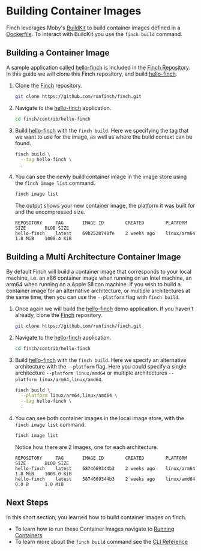 # Building Container Images

Finch leverages Moby's [BuildKit](https://github.com/moby/buildkit) to build
container images defined in a
[Dockerfile](https://docs.docker.com/engine/reference/builder/). To interact
with BuildKit you use the `finch build` command.

## Building a Container Image

A sample application called
[hello-finch](https://github.com/runfinch/finch/tree/main/contrib/hello-finch)
is included in the [Finch
Repository](https://github.com/runfinch/finch/tree/main/contrib/hello-finch). In
this guide we will clone this Finch repository, and build
[hello-finch](https://github.com/runfinch/finch/tree/main/contrib/hello-finch).

1. Clone the [Finch](https://github.com/runfinch/finch) repository.

    ```bash
    git clone https://github.com/runfinch/finch.git
    ```

2. Navigate to the
   [hello-finch](https://github.com/runfinch/finch/tree/main/contrib/hello-finch)
   application.

    ```bash
    cd finch/contrib/hello-finch
    ```

3. Build
   [hello-finch](https://github.com/runfinch/finch/tree/main/contrib/hello-finch)
   with the `finch build`. Here we specifying the tag that we want to use for
   the image, as well as where the build context can be found.

    ```bash
    finch build \
      --tag hello-finch \
      .
    ```

4. You can see the newly build container image in the image store using the
   `finch image list` command.

    ```bash
    finch image list
    ```

    The output shows your new container image, the platform it was built for and
    the uncompressed size.

    ```
    REPOSITORY     TAG       IMAGE ID        CREATED        PLATFORM       SIZE       BLOB SIZE
    hello-finch    latest    69b2528740fe    2 weeks ago    linux/arm64    1.8 MiB    1008.4 KiB
    ```

## Building a Multi Architecture Container Image

By default Finch will build a container image that corresponds to your local
machine, i.e. an x86 container image when running on an Intel machine, an arm64
when running on a Apple Silicon machine. If you wish to build a container image
for an alternative architecture, or multiple architectures at the same time,
then you can use the `--platform` flag with `finch build`.

1. Once again we will build the
   [hello-finch](https://github.com/runfinch/finch/tree/main/contrib/hello-finch)
   demo application. If you haven't already, clone the
   [Finch](https://github.com/runfinch/finch) repository.

    ```bash
    git clone https://github.com/runfinch/finch.git
    ```

2. Navigate to the
   [hello-finch](https://github.com/runfinch/finch/tree/main/contrib/hello-finch)
   application.

    ```bash
    cd finch/contrib/hello-finch
    ```

3. Build
   [hello-finch](https://github.com/runfinch/finch/tree/main/contrib/hello-finch)
   with the `finch build`. Here we specify an alternative architecture with the
   `--platform` flag. Here you could specify a single architecture `--platform
   linux/amd64` or multiple architectures `--platform linux/arm64,linux/amd64`.

    ```bash
    finch build \
      --platform linux/arm64,linux/amd64 \
      --tag hello-finch \
      .
    ```

4. You can see both container images in the local image store, with the `finch
   image list` command.

    ```bash
    finch image list
    ```

    Notice how there are 2 images, one for each architecture.

    ```
    REPOSITORY     TAG       IMAGE ID        CREATED        PLATFORM       SIZE       BLOB SIZE
    hello-finch    latest    5874669344b3    2 weeks ago    linux/arm64    1.8 MiB    1009.0 KiB
    hello-finch    latest    5874669344b3    2 weeks ago    linux/amd64    0.0 B      1.0 MiB
    ```

## Next Steps

In this short section, you learned how to build container images on finch.

* To learn how to run these Container Images navigate to [Running
  Containers](../running-containers/)
* To learn more about the `finch build` command see the [CLI
  Reference](../../cli-reference/finch_build/)
